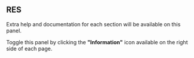 ## RES

Extra help and documentation for each section will be available on this panel.

Toggle this panel by clicking the **"Information"** icon available on the right side of each page.
